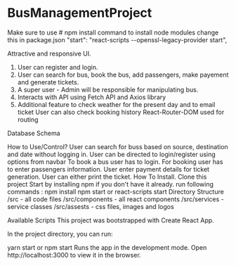 # BusManagementProject

Make sure to use # npm install command to install node modules
change this in package.json
"start": "react-scripts --openssl-legacy-provider start",

Attractive and responsive UI.
1. User can register and login.
2. User can search for bus, book the bus, add passengers, make payement and generate tickets.
3. A super user - Admin will be responsible for manipulating bus.
4. Interacts with API using Fetch API and Axios library
5. Additional feature to check weather for the present day and to email ticket
User can also check booking history
React-Router-DOM used for routing

Database Schema 


How to Use/Control?
User can search for buss based on source, destination and date without logging in.
User can be directed to login/register using options from navbar
To book a bus user has to login.
For booking user has to enter passengers information.
User enter payment details for ticket generation.
User can either print the ticket.
How To Install.
Clone this project
Start by installing npm if you don't have it already.
run following commands :
npm install 
npm start or react-scripts start
Directory Structure
/src - all code files
/src/components - all react components
/src/services - service classes
/src/assests - css files, images and logos

Available Scripts
This project was bootstrapped with Create React App.

In the project directory, you can run:

yarn start or npm start
Runs the app in the development mode.
Open http://localhost:3000 to view it in the browser.
